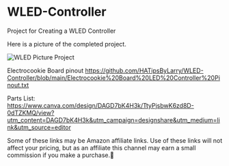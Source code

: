 # WLED-Controller

Project for Creating a WLED Controller

Here is a picture of the completed project.

![WLED Picture Project](https://github.com/HATipsByLarry/WLED-Controller/assets/49766850/45e97023-af6d-4c90-b62f-cd88125dec26)

Electrocookie Board pinout https://github.com/HATipsByLarry/WLED-Controller/blob/main/Electrocookie%20Board%20LED%20Controller%20Pinout.txt

Parts List: https://www.canva.com/design/DAGD7bK4H3k/TtyPjsbwK6zd8D-0dTZKMQ/view?utm_content=DAGD7bK4H3k&utm_campaign=designshare&utm_medium=link&utm_source=editor

Some of these links may be Amazon affiliate links. Use of these links will not affect your pricing, but as an affiliate this channel may earn a small commission if you make a purchase.💖
